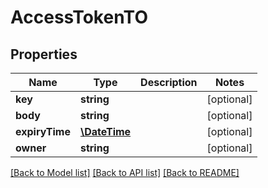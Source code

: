 # AccessTokenTO

## Properties
Name | Type | Description | Notes
------------ | ------------- | ------------- | -------------
**key** | **string** |  | [optional] 
**body** | **string** |  | [optional] 
**expiryTime** | [**\DateTime**](\DateTime.md) |  | [optional] 
**owner** | **string** |  | [optional] 

[[Back to Model list]](../README.md#documentation-for-models) [[Back to API list]](../README.md#documentation-for-api-endpoints) [[Back to README]](../README.md)


